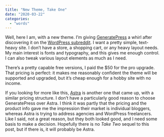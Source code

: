 ```yaml
---
title: "New Theme, Take One"
date: "2020-03-22"
categories: 
  - "words"
---
```


Well, here I am, with a new theme. I’m giving [GeneratePress](https://generatepress.com) a whirl after discovering it on the [WordPress subreddit](https://www.reddit.com/r/wordpress). I want a pretty simple, text-heavy site. I don’t have a store, a shopping cart, or any heavy layout needs. My main interest is fonts and typography, and this gives me enough control. I can also tweak various layout elements as much as I need.

There’s a pretty capable free versions, I paid the $50 for the pro upgrade. That pricing is perfect: it makes me reasonably confident the theme will be supported and upgraded, but it’s cheap enough for a hobby site with no income.

If you looking for more like this, [Astra](https://wpastra.com/) is another one that came up, with a similar pricing structure. I don’t have a particularly good reason to choose GeneratePress over Astra. I think it was partly that the pricing and the product info gave me the impression their market is individual bloggers, whereas Astra is trying to address agencies and WordPress freelancers. Like I said, not a great reason, but they both looked good, and I need some basis to make a decision. Hopefully there is no _Take Two_ sequel to this post, but if there is, it will probably be Astra.
